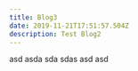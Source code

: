```yaml
---
title: Blog3
date: 2019-11-21T17:51:57.504Z
description: Test Blog2
---
```

asd asda sda sdas asd asd

